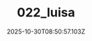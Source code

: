 ---
title: "022_luisa"
description: ""
image: "/uploads/photos/1761814257093-022_luisa.webp"
thumbnail: "/uploads/photos/1761814257093-022_luisa-thumb.webp"
width: 4000
height: 6000
featured: false
date: 2025-10-30T08:50:57.103Z
order: 0
---